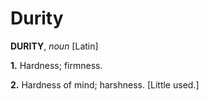 # Durity

**DURITY**, _noun_ \[Latin\]

**1.** Hardness; firmness.

**2.** Hardness of mind; harshness. \[Little used.\]